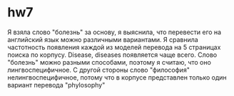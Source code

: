 # hw7
Я взяла слово "болезнь" за основу, я выяснила, что перевести его на английский язык можно различными вариантами. Я сравнила частотность появления каждой из моделей перевода на 5 страницах поиска по корпусу. Disease, diseases появляется чаще всего. Слово "болезнь" можно разными способами, поэтому я считаю, что оно лингвоспецифичное. С другой стороны слово "философия" нелингвоспецифичное, потому что в корпусе представлен только один вариант перевода "phylosophy"
